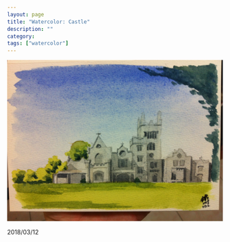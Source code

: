 ```yaml
---
layout: page
title: "Watercolor: Castle"
description: ""
category:
tags: ["watercolor"]
---
```


![Castle](/assets/images/watercolor-0016.jpg)

2018/03/12
